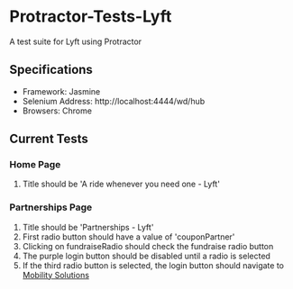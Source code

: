 # Protractor-Tests-Lyft
A test suite for Lyft using Protractor

## Specifications
- Framework: Jasmine
- Selenium Address: http://localhost:4444/wd/hub
- Browsers: Chrome

## Current Tests
### Home Page
1. Title should be 'A ride whenever you need one - Lyft'

### Partnerships Page

1. Title should be 'Partnerships - Lyft'
2. First radio button should have a value of 'couponPartner'
3. Clicking on fundraiseRadio should check the fundraise radio button
4. The purple login button should be disabled until a radio is selected
5. If the third radio button is selected, the login button should navigate to [Mobility Solutions](http://get.lyft.com/mobility-solutions/')